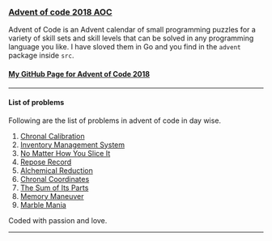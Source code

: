 ### [Advent of code 2018 AOC](https://adventofcode.com/)
Advent of Code is an Advent calendar of small programming puzzles for a variety of skill sets and skill levels that can be solved in any programming language you like. I have sloved them in Go and you find in the `advent` package inside `src`.

#### [My GitHub Page for Advent of Code 2018](https://imshakthi.github.io/advent-of-code-2018/)
---
#### List of problems 
Following are the list of problems in advent of code in day wise.
1. [Chronal Calibration](https://github.com/ImShakthi/advent-of-code-2018/blob/master/src/advent/day_one.go)
2. [Inventory Management System](https://github.com/ImShakthi/advent-of-code-2018/blob/master/src/advent/day_two.go)
3. [No Matter How You Slice It](https://github.com/ImShakthi/advent-of-code-2018/blob/master/src/advent/day_three.go)
4. [Repose Record](https://github.com/ImShakthi/advent-of-code-2018/blob/master/src/advent/day_four.go)
5. [Alchemical Reduction](https://github.com/ImShakthi/advent-of-code-2018/blob/master/src/advent/day_five.go)
6. [Chronal Coordinates](https://github.com/ImShakthi/advent-of-code-2018/blob/master/src/advent/day_six.go)
7. [The Sum of Its Parts](https://github.com/ImShakthi/advent-of-code-2018/blob/master/src/advent/day_seven.go)
8. [Memory Maneuver](https://github.com/ImShakthi/advent-of-code-2018/blob/master/src/advent/day_eight.go)
9. [Marble Mania](https://github.com/ImShakthi/advent-of-code-2018/blob/master/src/advent/day_nine.go)

Coded with passion and love.

---
